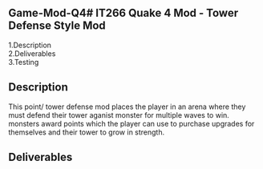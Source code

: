 <H2>Game-Mod-Q4# IT266 Quake 4 Mod - Tower Defense Style Mod</H2> 
1.Description <br />
2.Deliverables <br />
3.Testing <br />

Description
--- 
This point/ tower defense mod places the player in an arena where they must defend their tower aganist monster for multiple waves to win. monsters award points which the player can use to purchase upgrades for themselves and their tower to grow in strength.

Deliverables
---
